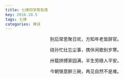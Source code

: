 ```yaml
---
title: 七律同学聚有感
key: 2016.10.5
tags: 七律
categories: 律诗
---
```


<p align="center">别后常思聚日欢，方知年老皆辞官。
</p>
<p align="center">绕孙忙灶忘尘事，携伴闲歌别岁寒。
</p>
<p align="center">卅载拼搏家园满，半生劳碌人平安。
</p>
<p align="center">今朝惬意醉三碗，再见自然不是难。
</p>
